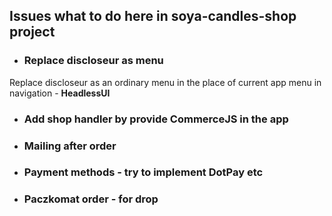 ## Issues what to do here in soya-candles-shop project

* ### Replace discloseur as menu

Replace discloseur as an ordinary menu in the place of current app menu in navigation - **HeadlessUI**

* ### Add shop handler by provide CommerceJS in the app

* ### Mailing after order

* ### Payment methods - try to implement DotPay etc

* ### Paczkomat order - for drop
